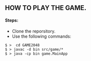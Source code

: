 ## HOW TO PLAY THE GAME.

#### Steps:
- Clone the reporsitory.
- Use the following commands:

```
$ >  cd GAME2048
$ > javac -d bin src/game/*  
$ > java -cp bin game.MainApp
```
